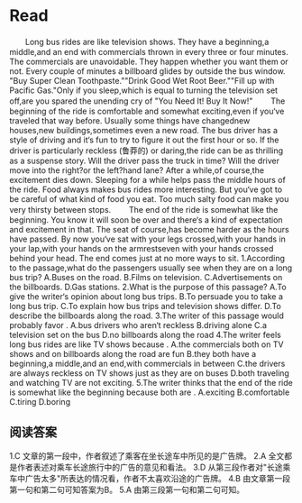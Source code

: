 # Read
　　Long bus rides are like television shows. They have a beginning,a middle,and an end with commercials thrown in every three or four minutes. The commercials are unavoidable. They happen whether you want them or not. Every couple of minutes a billboard glides by outside the bus window. "Buy Super Clean Toothpaste.""Drink Good Wet Root Beer.""Fill up with Pacific Gas."Only if you sleep,which is equal to turning the television set off,are you spared the unending cry of "You Need It! Buy It Now!"
　　The beginning of the ride is comfortable and somewhat exciting,even if you‘ve traveled that way before. Usually some things have changednew houses,new buildings,sometimes even a new road. The bus driver has a style of driving and it‘s fun to try to figure it out the first hour or so. If the driver is particularly reckless (鲁莽的) or daring,the ride can be as thrilling as a suspense story. Will the driver pass the truck in time? Will the driver move into the right?or the left?hand lane? After a while,of course,the excitement dies down. Sleeping for a while helps pass the middle hours of the ride. Food always makes bus rides more interesting. But you‘ve got to be careful of what kind of food you eat. Too much salty food can make you very thirsty between stops.
　　The end of the ride is somewhat like the beginning. You know it will soon be over and there‘s a kind of expectation and excitement in that. The seat of course,has become harder as the hours have passed. By now you‘ve sat with your legs crossed,with your hands in your lap,with your hands on the armrestseven with your hands crossed behind your head. The end comes just at no more ways to sit.
1.According to the passage,what do the passengers usually see when they are on a long bus trip?
A.Buses on the road.
B.Films on television.
C.Advertisements on the billboards.
D.Gas stations.
2.What is the purpose of this passage?
A.To give the writer‘s opinion about long bus trips.
B.To persuade you to take a long bus trip.
C.To explain how bus trips and television shows differ.
D.To describe the billboards along the road.
3.The writer of this passage would probably favor .
A.bus drivers who aren‘t reckless 
B.driving alone
C.a television set on the bus 
D.no billboards along the road
4.The writer feels long bus rides are like TV shows because .
A.the commercials both on TV shows and on billboards along the road are fun
B.they both have a beginning,a middle,and an end,with commercials in between
C.the drivers are always reckless on TV shows just as they are on buses
D.both traveling and watching TV are not exciting.
5.The writer thinks that the end of the ride is somewhat like the beginning because both are .
A.exciting B.comfortable C.tiring D.boring
## 阅读答案
1.C 文章的第一段中，作者叙述了乘客在坐长途车中所见的是广告牌。 
2.A 全文都是作者表述对乘车长途旅行中的广告的意见和看法。
3.D 从第三段作者对"长途乘车中广告太多"所表达的情况看，作者不太喜欢沿途的广告牌。 
4.B 由文章第一段第一句和第二句可知答案为B。 
5.A 由第三段第一句和第二句可知。
